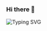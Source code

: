 ### Hi there 👋

![Typing SVG](https://readme-typing-svg.herokuapp.com?font=popins&pause=100&color=F70000&center=true&vCenter=true&multiline=true&width=768&height=100&lines=Full+Stack+Web+Developer+;Software+Engineer;PHP%2C+HTML%2C+CSS%2C+REACT%2C+NODE%2C+MYSQL%2C+MongoDB;UI%2FUX+Specialist+)
